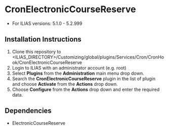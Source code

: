 # CronElectronicCourseReserve
* For ILIAS versions: 5.1.0 - 5.2.999

## Installation Instructions
1. Clone this repository to <ILIAS_DIRECTORY>/Customizing/global/plugins/Services/Cron/CronHook/CronElectronicCourseReserve
2. Login to ILIAS with an administrator account (e.g. root)
3. Select **Plugins** from the **Administration** main menu drop down.
4. Search the **CronElectronicCourseReserve** plugin in the list of plugin and choose **Activate** from the **Actions** drop down.
5. Choose **Configure** from the **Actions** drop down and enter the required data.

## Dependencies
* ElectronicCourseReserve